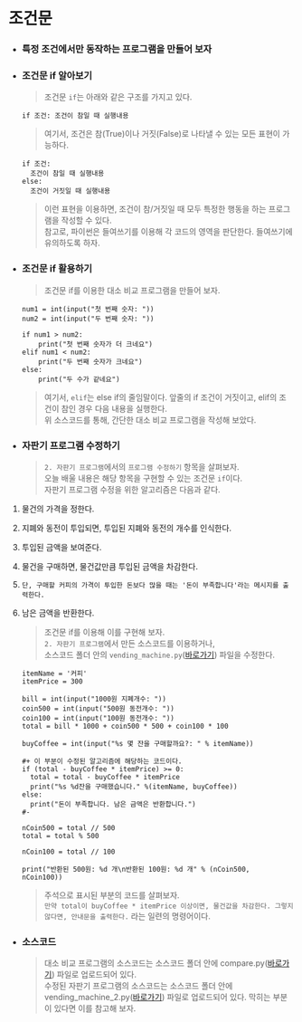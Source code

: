 # 조건문

-   ### 특정 조건에서만 동작하는 프로그램을 만들어 보자

-   ### 조건문 if 알아보기

    > 조건문 `if`는 아래와 같은 구조를 가지고 있다.

    ```{.python}
    if 조건: 조건이 참일 때 실행내용
    ```

    > 여기서, 조건은 참(True)이나 거짓(False)로 나타낼 수 있는 모든 표현이 가능하다.

    ```{.python}
    if 조건:
      조건이 참일 때 실행내용
    else:
      조건이 거짓일 때 실행내용
    ```

    > 이런 표현을 이용하면, 조건이 참/거짓일 때 모두 특정한 행동을 하는 프로그램을 작성할 수 있다.<br>
    > 참고로, 파이썬은 들여쓰기를 이용해 각 코드의 영역을 판단한다. 들여쓰기에 유의하도록 하자.

-   ### 조건문 if 활용하기

    > 조건문 if를 이용한 대소 비교 프로그램을 만들어 보자.

    ```{.python}
    num1 = int(input("첫 번째 숫자: "))
    num2 = int(input("두 번째 숫자: "))

    if num1 > num2:
        print("첫 번째 숫자가 더 크네요")
    elif num1 < num2:
        print("두 번째 숫자가 크네요")
    else:
        print("두 수가 같네요")
    ```

    > 여기서, `elif`는 else if의 줄임말이다. 앞줄의 if 조건이 거짓이고, elif의 조건이 참인 경우 다음 내용을 실행한다.<br>
    위 소스코드를 통해, 간단한 대소 비교 프로그램을 작성해 보았다.

-   ### 자판기 프로그램 수정하기

    > `2. 자판기 프로그램`에서의 `프로그램 수정하기` 항목을 살펴보자. <br>
    > 오늘 배울 내용은 해당 항목을 구현할 수 있는 조건문 `if`이다. <br>
    > 자판기 프로그램 수정을 위한 알고리즘은 다음과 같다.

1.  물건의 가격을 정한다.
2.  지폐와 동전이 투입되면, 투입된 지폐와 동전의 개수를 인식한다.
3.  투입된 금액을 보여준다.
4.  물건을 구매하면, 물건값만큼 투입된 금액을 차감한다.
5.  `단, 구매할 커피의 가격이 투입한 돈보다 많을 때는 '돈이 부족합니다'라는 메시지를 출력한다.`
6.  남은 금액을 반환한다.

    > 조건문 if를 이용해 이를 구현해 보자.<br>
    > `2. 자판기 프로그램`에서 만든 소스코드를 이용하거나,<br>
    > 소스코드 폴더 안의 `vending_machine.py`(<a href="https://github.com/boringariel/python/blob/tmp/lecture/%EC%86%8C%EC%8A%A4%EC%BD%94%EB%93%9C/vending_machine.py">바로가기</a>) 파일을 수정한다.

    ```{.python}
    itemName = '커피'
    itemPrice = 300

    bill = int(input("1000원 지폐개수: "))
    coin500 = int(input("500원 동전개수: "))
    coin100 = int(input("100원 동전개수: "))
    total = bill * 1000 + coin500 * 500 + coin100 * 100

    buyCoffee = int(input("%s 몇 잔을 구매할까요?: " % itemName))

    #+ 이 부분이 수정된 알고리즘에 해당하는 코드이다.
    if (total - buyCoffee * itemPrice) >= 0:
      total = total - buyCoffee * itemPrice
      print("%s %d잔을 구매했습니다." %(itemName, buyCoffee))
    else:
      print("돈이 부족합니다. 남은 금액은 반환합니다.")
    #-

    nCoin500 = total // 500
    total = total % 500

    nCoin100 = total // 100

    print("반환된 500원: %d 개\n반환된 100원: %d 개" % (nCoin500, nCoin100))
    ```

    > 주석으로 표시된 부분의 코드를 살펴보자.<br>
    > `만약 total이 buyCoffee * itemPrice 이상이면, 물건값을 차감한다. 그렇지 않다면, 안내문을 출력한다.` 라는 일련의 명령어이다.

-   ### 소스코드
    > 대소 비교 프로그램의 소스코드는 소스코드 폴더 안에 compare.py(<a href="https://github.com/boringariel/python/blob/tmp/lecture/%EC%86%8C%EC%8A%A4%EC%BD%94%EB%93%9C/compare.py">바로가기</a>) 파일로 업로드되어 있다.<br>
    수정된 자판기 프로그램의 소스코드는 소스코드 폴더 안에 vending_machine_2.py(<a href="https://github.com/boringariel/python/blob/tmp/lecture/%EC%86%8C%EC%8A%A4%EC%BD%94%EB%93%9C/vending_machine_2.py">바로가기</a>) 파일로 업로드되어 있다. 막히는 부분이 있다면 이를 참고해 보자.
